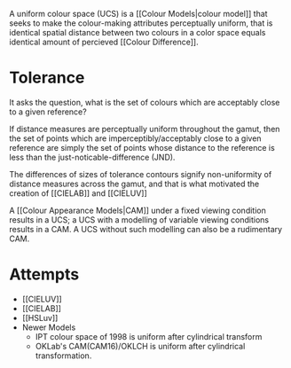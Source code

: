 A uniform colour space (UCS) is a [[Colour Models|colour model]] that seeks to make the colour-making attributes perceptually uniform, that is identical spatial distance between two colours in a color space equals identical amount of percieved [[Colour Difference]].

# Tolerance
It asks the question, what is the set of colours which are acceptably close to a given reference?

If distance measures are perceptually uniform throughout the gamut, then the set of points which are imperceptibly/acceptably close to a given reference are simply the set of points whose distance to the reference is less than the just-noticable-difference (JND).

The differences of sizes of tolerance contours signify non-uniformity of distance measures across the gamut, and that is what motivated the creation of [[CIELAB]] and [[CIELUV]]

A [[Colour Appearance Models|CAM]] under a fixed viewing condition results in a UCS; a UCS with a modelling of variable viewing conditions results in a CAM. A UCS without such modelling can also be a rudimentary CAM.

# Attempts
- [[CIELUV]]
- [[CIELAB]]
- [[HSLuv]]
- Newer Models
	- IPT colour space of 1998 is uniform after cylindrical transform
	- OKLab's CAM(CAM16)/OKLCH is uniform after cylindrical transformation.